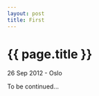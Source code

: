 ```yaml
---
layout: post
title: First
---
```


{{ page.title }}
================

<p class="meta">26 Sep 2012 - Oslo</p>

To be continued...